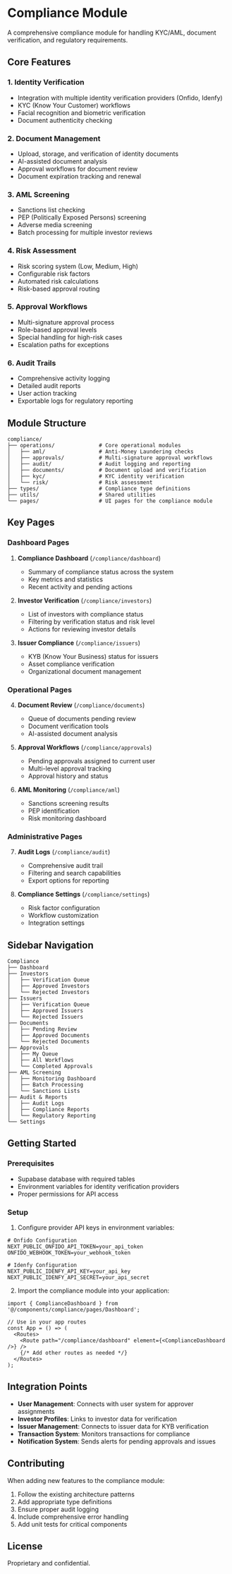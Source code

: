 # Compliance Module

A comprehensive compliance module for handling KYC/AML, document verification, and regulatory requirements.

## Core Features

### 1. Identity Verification

- Integration with multiple identity verification providers (Onfido, Idenfy)
- KYC (Know Your Customer) workflows
- Facial recognition and biometric verification
- Document authenticity checking

### 2. Document Management 

- Upload, storage, and verification of identity documents
- AI-assisted document analysis
- Approval workflows for document review
- Document expiration tracking and renewal

### 3. AML Screening

- Sanctions list checking
- PEP (Politically Exposed Persons) screening
- Adverse media screening
- Batch processing for multiple investor reviews

### 4. Risk Assessment

- Risk scoring system (Low, Medium, High)
- Configurable risk factors
- Automated risk calculations
- Risk-based approval routing

### 5. Approval Workflows

- Multi-signature approval process
- Role-based approval levels
- Special handling for high-risk cases
- Escalation paths for exceptions

### 6. Audit Trails

- Comprehensive activity logging
- Detailed audit reports
- User action tracking
- Exportable logs for regulatory reporting

## Module Structure

```
compliance/
├── operations/              # Core operational modules
│   ├── aml/                 # Anti-Money Laundering checks
│   ├── approvals/           # Multi-signature approval workflows
│   ├── audit/               # Audit logging and reporting
│   ├── documents/           # Document upload and verification
│   ├── kyc/                 # KYC identity verification
│   └── risk/                # Risk assessment
├── types/                   # Compliance type definitions
├── utils/                   # Shared utilities
└── pages/                   # UI pages for the compliance module
```

## Key Pages

### Dashboard Pages

1. **Compliance Dashboard** (`/compliance/dashboard`)
   - Summary of compliance status across the system
   - Key metrics and statistics
   - Recent activity and pending actions

2. **Investor Verification** (`/compliance/investors`)
   - List of investors with compliance status
   - Filtering by verification status and risk level
   - Actions for reviewing investor details

3. **Issuer Compliance** (`/compliance/issuers`)
   - KYB (Know Your Business) status for issuers
   - Asset compliance verification
   - Organizational document management

### Operational Pages

4. **Document Review** (`/compliance/documents`)
   - Queue of documents pending review
   - Document verification tools
   - AI-assisted document analysis

5. **Approval Workflows** (`/compliance/approvals`)
   - Pending approvals assigned to current user
   - Multi-level approval tracking
   - Approval history and status

6. **AML Monitoring** (`/compliance/aml`)
   - Sanctions screening results
   - PEP identification
   - Risk monitoring dashboard

### Administrative Pages

7. **Audit Logs** (`/compliance/audit`)
   - Comprehensive audit trail
   - Filtering and search capabilities
   - Export options for reporting

8. **Compliance Settings** (`/compliance/settings`)
   - Risk factor configuration
   - Workflow customization
   - Integration settings

## Sidebar Navigation

```
Compliance
├── Dashboard
├── Investors
│   ├── Verification Queue
│   ├── Approved Investors
│   └── Rejected Investors
├── Issuers
│   ├── Verification Queue
│   ├── Approved Issuers
│   └── Rejected Issuers
├── Documents
│   ├── Pending Review
│   ├── Approved Documents
│   └── Rejected Documents
├── Approvals
│   ├── My Queue
│   ├── All Workflows
│   └── Completed Approvals
├── AML Screening
│   ├── Monitoring Dashboard
│   ├── Batch Processing
│   └── Sanctions Lists
├── Audit & Reports
│   ├── Audit Logs
│   ├── Compliance Reports
│   └── Regulatory Reporting
└── Settings
```

## Getting Started

### Prerequisites

- Supabase database with required tables
- Environment variables for identity verification providers
- Proper permissions for API access

### Setup

1. Configure provider API keys in environment variables:

```
# Onfido Configuration
NEXT_PUBLIC_ONFIDO_API_TOKEN=your_api_token
ONFIDO_WEBHOOK_TOKEN=your_webhook_token

# Idenfy Configuration
NEXT_PUBLIC_IDENFY_API_KEY=your_api_key
NEXT_PUBLIC_IDENFY_API_SECRET=your_api_secret
```

2. Import the compliance module into your application:

```tsx
import { ComplianceDashboard } from '@/components/compliance/pages/Dashboard';

// Use in your app routes
const App = () => (
  <Routes>
    <Route path="/compliance/dashboard" element={<ComplianceDashboard />} />
    {/* Add other routes as needed */}
  </Routes>
);
```

## Integration Points

- **User Management**: Connects with user system for approver assignments
- **Investor Profiles**: Links to investor data for verification
- **Issuer Management**: Connects to issuer data for KYB verification
- **Transaction System**: Monitors transactions for compliance
- **Notification System**: Sends alerts for pending approvals and issues

## Contributing

When adding new features to the compliance module:

1. Follow the existing architecture patterns
2. Add appropriate type definitions
3. Ensure proper audit logging
4. Include comprehensive error handling
5. Add unit tests for critical components

## License

Proprietary and confidential.